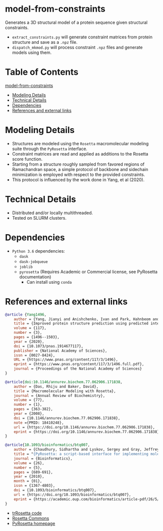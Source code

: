 # model-from-constraints
Generates a 3D structural model of a protein sequence given structural constraints.
- `extract_constraints.py` will generate constraint matrices from protein structure and save as a `.npz` file.
- `dispatch_mkmod.py` will process constraint `.npz` files and generate models using them. 


# Table of Contents
[model-from-constraints](#model-from-constraints)
- [Modeling Details](#modeling-details)
- [Technical Details](#technical-details)
- [Dependencies](#dependencies)
- [References and external links](#references-and-external-links)



# Modeling Details
- Structures are modeled using the `Rosetta` macromolecular modeling suite through the `PyRosetta` interface.
- Constraint matrices are read and applied as additions to the Rosetta score function. 
- Starting from a structure roughly sampled from favored regions of Ramachandran space, a simple protocol
of backbone and sidechain minimization is employed with respect to the provided constraints.
- This protocol is influenced by the work done in Yang, et al (2020). 

# Technical Details
- Distributed and/or locally multithreaded.
- Tested on SLURM clusters.

# Dependencies
- `Python 3.6` dependencies:
  - `dask`
  - `dask-jobqueue`
  - `joblib`    
  - `pyrosetta` (Requires Academic or Commercial license, see PyRosetta documentation)
    - Can install using `conda`


# References and external links
```bibtex
@article {Yang1496,
    author = {Yang, Jianyi and Anishchenko, Ivan and Park, Hahnbeom and Peng, Zhenling and Ovchinnikov, Sergey and Baker, David},
    title = {Improved protein structure prediction using predicted interresidue orientations},
    volume = {117},
    number = {3},
    pages = {1496--1503},
    year = {2020},
    doi = {10.1073/pnas.1914677117},
    publisher = {National Academy of Sciences},
    issn = {0027-8424},
    URL = {https://www.pnas.org/content/117/3/1496},
    eprint = {https://www.pnas.org/content/117/3/1496.full.pdf},
    journal = {Proceedings of the National Academy of Sciences}
}

@article{doi:10.1146/annurev.biochem.77.062906.171838,
    author = {Das, Rhiju and Baker, David},
    title = {Macromolecular Modeling with Rosetta},
    journal = {Annual Review of Biochemistry},
    volume = {77},
    number = {1},
    pages = {363-382},
    year = {2008},
    doi = {10.1146/annurev.biochem.77.062906.171838},
    note ={PMID: 18410248},
    url = {https://doi.org/10.1146/annurev.biochem.77.062906.171838},
    eprint = {https://doi.org/10.1146/annurev.biochem.77.062906.171838}
}

@article{10.1093/bioinformatics/btq007,
    author = {Chaudhury, Sidhartha and Lyskov, Sergey and Gray, Jeffrey J.},
    title = "{PyRosetta: a script-based interface for implementing molecular modeling algorithms using Rosetta}",
    journal = {Bioinformatics},
    volume = {26},
    number = {5},
    pages = {689-691},
    year = {2010},
    month = {01},
    issn = {1367-4803},
    doi = {10.1093/bioinformatics/btq007},
    url = {https://doi.org/10.1093/bioinformatics/btq007},
    eprint = {https://academic.oup.com/bioinformatics/article-pdf/26/5/689/561368/btq007.pdf},
}
```

- <a href="https://github.com/gjoni/trRosetta">trRosetta code</a>
- <a href="https://www.rosettacommons.org/">Rosetta Commons</a>
- <a href="http://www.pyrosetta.org/">PyRosetta homepage</a>
